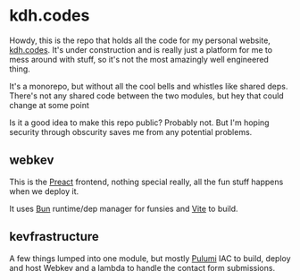 # kdh.codes

Howdy, this is the repo that holds all the code for my personal website, [kdh.codes](https://kdh.codes).
It's under construction and is really just a platform for me to mess around with stuff, so it's not the most amazingly well engineered thing.

It's a monorepo, but without all the cool bells and whistles like shared deps. There's not any shared code between the two modules, but hey that could change at some point

Is it a good idea to make this repo public? Probably not. But I'm hoping security through obscurity saves me from any potential problems.

## webkev
This is the [Preact](https://preactjs.com) frontend, nothing special really, all the fun stuff happens when we deploy it.

It uses [Bun](https://bun.sh) runtime/dep manager for funsies and [Vite](https://vitejs.dev/guide/) to build.

## kevfrastructure

A few things lumped into one module, but mostly [Pulumi](https://www.pulumi.com) IAC to build, deploy and host Webkev and a lambda to handle the contact form submissions.
